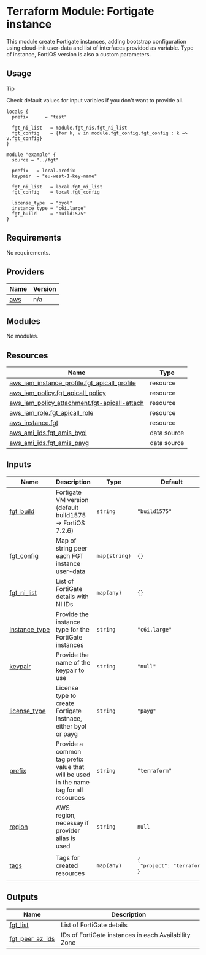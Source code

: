 # Terraform Module: Fortigate instance

This module create Fortigate instances, adding bootstrap configuration using cloud-init user-data and list of interfaces provided as variable. Type of instance, FortiOS version is also a custom parameters. 

## Usage

> [!TIP]
> Check default values for input varibles if you don't want to provide all.

```hcl
locals {
  prefix      = "test"

  fgt_ni_list   = module.fgt_nis.fgt_ni_list
  fgt_config    = {for k, v in module.fgt_config.fgt_config : k => v.fgt_config}
}

module "example" {
  source = "../fgt"

  prefix   = local.prefix
  keypair  = "eu-west-1-key-name"
  
  fgt_ni_list   = local.fgt_ni_list
  fgt_config    = local.fgt_config

  license_type  = "byol"
  instance_type = "c6i.large"
  fgt_build     = "build1575"
}
```
<!-- BEGIN_TF_DOCS -->
## Requirements

No requirements.

## Providers

| Name | Version |
|------|---------|
| <a name="provider_aws"></a> [aws](#provider\_aws) | n/a |

## Modules

No modules.

## Resources

| Name | Type |
|------|------|
| [aws_iam_instance_profile.fgt_apicall_profile](https://registry.terraform.io/providers/hashicorp/aws/latest/docs/resources/iam_instance_profile) | resource |
| [aws_iam_policy.fgt_apicall_policy](https://registry.terraform.io/providers/hashicorp/aws/latest/docs/resources/iam_policy) | resource |
| [aws_iam_policy_attachment.fgt-apicall-attach](https://registry.terraform.io/providers/hashicorp/aws/latest/docs/resources/iam_policy_attachment) | resource |
| [aws_iam_role.fgt_apicall_role](https://registry.terraform.io/providers/hashicorp/aws/latest/docs/resources/iam_role) | resource |
| [aws_instance.fgt](https://registry.terraform.io/providers/hashicorp/aws/latest/docs/resources/instance) | resource |
| [aws_ami_ids.fgt_amis_byol](https://registry.terraform.io/providers/hashicorp/aws/latest/docs/data-sources/ami_ids) | data source |
| [aws_ami_ids.fgt_amis_payg](https://registry.terraform.io/providers/hashicorp/aws/latest/docs/data-sources/ami_ids) | data source |

## Inputs

| Name | Description | Type | Default | Required |
|------|-------------|------|---------|:--------:|
| <a name="input_fgt_build"></a> [fgt\_build](#input\_fgt\_build) | Fortigate VM version (default build1575 -> FortiOS 7.2.6) | `string` | `"build1575"` | no |
| <a name="input_fgt_config"></a> [fgt\_config](#input\_fgt\_config) | Map of string peer each FGT instance user-data | `map(string)` | `{}` | no |
| <a name="input_fgt_ni_list"></a> [fgt\_ni\_list](#input\_fgt\_ni\_list) | List of FortiGate details with NI IDs | `map(any)` | `{}` | no |
| <a name="input_instance_type"></a> [instance\_type](#input\_instance\_type) | Provide the instance type for the FortiGate instances | `string` | `"c6i.large"` | no |
| <a name="input_keypair"></a> [keypair](#input\_keypair) | Provide the name of the keypair to use | `string` | `"null"` | no |
| <a name="input_license_type"></a> [license\_type](#input\_license\_type) | License type to create Fortigate instnace, either byol or payg | `string` | `"payg"` | no |
| <a name="input_prefix"></a> [prefix](#input\_prefix) | Provide a common tag prefix value that will be used in the name tag for all resources | `string` | `"terraform"` | no |
| <a name="input_region"></a> [region](#input\_region) | AWS region, necessay if provider alias is used | `string` | `null` | no |
| <a name="input_tags"></a> [tags](#input\_tags) | Tags for created resources | `map(any)` | <pre>{<br>  "project": "terraform"<br>}</pre> | no |

## Outputs

| Name | Description |
|------|-------------|
| <a name="output_fgt_list"></a> [fgt\_list](#output\_fgt\_list) | List of FortiGate details |
| <a name="output_fgt_peer_az_ids"></a> [fgt\_peer\_az\_ids](#output\_fgt\_peer\_az\_ids) | IDs of FortiGate instances in each Availability Zone |
<!-- END_TF_DOCS -->